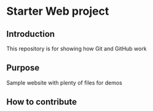 # Starter Web project

## Introduction

This repository is for showing how Git and GitHub work

## Purpose

Sample website with plenty of files for demos

## How to contribute
